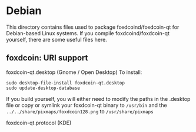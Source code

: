 
Debian
====================
This directory contains files used to package foxdcoind/foxdcoin-qt
for Debian-based Linux systems. If you compile foxdcoind/foxdcoin-qt yourself, there are some useful files here.

## foxdcoin: URI support ##


foxdcoin-qt.desktop  (Gnome / Open Desktop)
To install:

	sudo desktop-file-install foxdcoin-qt.desktop
	sudo update-desktop-database

If you build yourself, you will either need to modify the paths in
the .desktop file or copy or symlink your foxdcoin-qt binary to `/usr/bin`
and the `../../share/pixmaps/foxdcoin128.png` to `/usr/share/pixmaps`

foxdcoin-qt.protocol (KDE)

